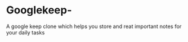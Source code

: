 # Googlekeep-
A google keep clone which helps you store and reat important notes for your daily tasks 
